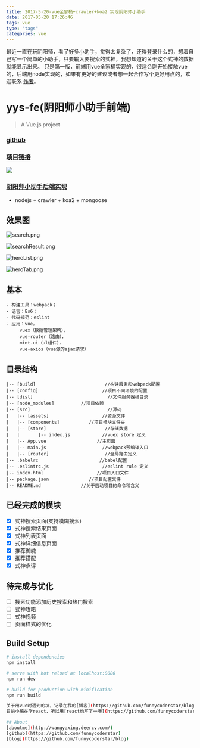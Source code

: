 ```yaml
---
title: 2017-5-20-vue全家桶+crawler+koa2 实现阴阳师小助手
date: 2017-05-20 17:26:46
tags: vue
type: "tags"
categories: vue
---
```

最近一直在玩阴阳师，看了好多小助手，觉得太复杂了，还得登录什么的，想着自己写一个简单的小助手，只要输入要搜索的式神，我想知道的关于这个式神的数据就能显示出来。
只是第一版，前端用vue全家桶实现的，很适合刚开始接触vue的，后端用node实现的，如果有更好的建议或者想一起合作写个更好用点的，欢迎联系 [作者](https://github.com/funnycoderstar/yys-fe)。
<!-- more -->

# yys-fe(阴阳师小助手前端)

> A Vue.js project

### [github](https://github.com/funnycoderstar/yys-fe)

### [项目链接](http://yys.wangyaxing.top/#/)

![](http://upload-images.jianshu.io/upload_images/3297464-bcc37825a913c8ac.png?imageMogr2/auto-orient/strip%7CimageView2/2/w/1240)

### [阴阳师小助手后端实现](https://github.com/funnycoderstar/yys-be)
- nodejs + crawler + koa2 + mongoose

## 效果图


![search.png](http://upload-images.jianshu.io/upload_images/3297464-7c42da95d346c282.png?imageMogr2/auto-orient/strip%7CimageView2/2/w/1240)


![searchResult.png](http://upload-images.jianshu.io/upload_images/3297464-3e76f027626a4124.png?imageMogr2/auto-orient/strip%7CimageView2/2/w/1240)


![heroList.png](http://upload-images.jianshu.io/upload_images/3297464-c776e7602061a23a.png?imageMogr2/auto-orient/strip%7CimageView2/2/w/1240)

![heroTab.png](http://upload-images.jianshu.io/upload_images/3297464-c266c0669e263d00.png?imageMogr2/auto-orient/strip%7CimageView2/2/w/1240)




## 基本
    - 构建工具：webpack；
    - 语言：Es6；
    - 代码规范：eslint
    - 应用：vue，
         vuex（数据管理架构），
         vue-router（路由），
         mint-ui（ul组件），
         vue-axios（vue做的ajax请求）

## 目录结构

```
|-- [build]                          //构建服务和webpack配置
|-- [config]                        //项目不同环境的配置
|-- [dist]                            //文件服务器根目录  
|-- [node_modules]          //项目依赖
|-- [src]                             //源码
|   |-- [assets]                    //资源文件
|   |-- [components]           //项目模块文件夹
|   |-- [store]                      //存储数据
|   |       |-- index.js            //vuex store 定义
|   |-- App.vue                   //主页面   
|   |-- main.js                     //webpack预编译入口
|   |-- [router]                     //全局路由定义
|-- .babelrc                       //babel配置
|-- .eslintrc.js                    //eslint rule 定义
|-- index.html                    //项目入口文件
|-- package.json               //项目配置文件
|-- README.md               //关于启动项目的命令和含义

```
## 已经完成的模块

- [x] 式神搜索页面(支持模糊搜索)
- [x] 式神搜索结果页面
- [x] 式神列表页面
- [x] 式神详细信息页面
- [X] 推荐御魂
- [X] 推荐搭配
- [X] 式神点评

## 待完成与优化

- [ ] 搜索功能添加历史搜索和热门搜索
- [ ] 式神攻略
- [ ] 式神视频
- [ ] 页面样式的优化

## Build Setup

``` bash
# install dependencies
npm install

# serve with hot reload at localhost:8080
npm run dev

# build for production with minification
npm run build

关于用vue时遇到的坑，记录在我的[博客](https://github.com/funnycoderstar/blog/issues?utf8=%E2%9C%93&q=vue),希望可以对大家有用
目前小编在学react，所以用[react也写了一版](https://github.com/funnycoderstar/yys_v2),所以刚开始接触react的童鞋也可以看一下，想着第二版的ui设计的好看一点儿，功能再多一点儿，期待更多的建议。

## About
[aboutme](http://wangyaxing.deercv.com/)
[github](https://github.com/funnycoderstar)
[blog](https://github.com/funnycoderstar/blog)
